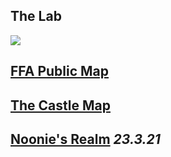 ## The Lab
<a href="https://minecraft-mp.com/server-s278703" target="_blank"><img src="https://minecraft-mp.com/banner-278703.png" border="0"></a>
## [FFA Public Map](\http://mc.cb74.digital:8080/)

## [The Castle Map](\http://mc.cb74.digital:8081/)

## [Noonie's Realm](\http://mc.cb74.digital:8888/) *23.3.21*
